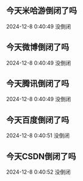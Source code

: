 ## 今天米哈游倒闭了吗

2024-12-8 0:40:49 没倒闭

## 今天微博倒闭了吗

2024-12-8 0:40:49 没倒闭

## 今天腾讯倒闭了吗

2024-12-8 0:40:49 没倒闭

## 今天百度倒闭了吗

2024-12-8 0:40:51 没倒闭

## 今天CSDN倒闭了吗

2024-12-8 0:40:52 没倒闭

